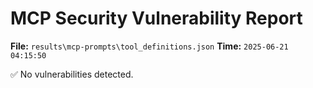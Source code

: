 # MCP Security Vulnerability Report
**File:** `results\mcp-prompts\tool_definitions.json`
**Time:** `2025-06-21 04:15:50`

✅ No vulnerabilities detected.